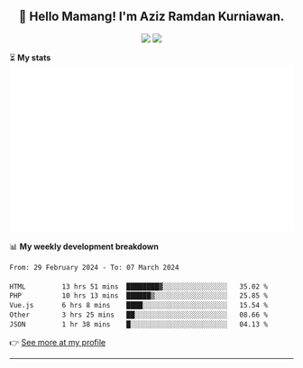 <h2 align="center">👋 Hello Mamang! I'm Aziz Ramdan Kurniawan.</h2>  
<p align="center">
  <img src="https://komarev.com/ghpvc/?username=azizramdan">
  <img src="https://wakatime.com/badge/user/90056fa0-4c31-4eca-954e-2a3ac05896f9.svg">
</p>
    
⏳ **My stats**  
![](https://raw.githubusercontent.com/azizramdan/github-stats/master/generated/overview.svg#gh-dark-mode-only)

📊 **My weekly development breakdown**
<!--START_SECTION:waka-->

```txt
From: 29 February 2024 - To: 07 March 2024

HTML         13 hrs 51 mins  ████████▓░░░░░░░░░░░░░░░░   35.02 %
PHP          10 hrs 13 mins  ██████▒░░░░░░░░░░░░░░░░░░   25.85 %
Vue.js       6 hrs 8 mins    ████░░░░░░░░░░░░░░░░░░░░░   15.54 %
Other        3 hrs 25 mins   ██░░░░░░░░░░░░░░░░░░░░░░░   08.66 %
JSON         1 hr 38 mins    █░░░░░░░░░░░░░░░░░░░░░░░░   04.13 %
```

<!--END_SECTION:waka-->
👉 [See more at my profile](https://wakatime.com/@azizramdan)
***
